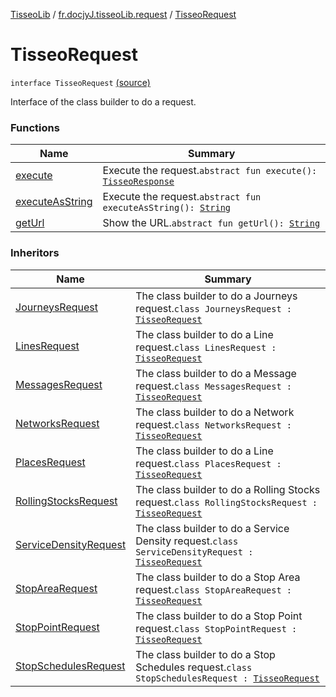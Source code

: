 [TisseoLib](../../index.md) / [fr.docjyJ.tisseoLib.request](../index.md) / [TisseoRequest](./index.md)

# TisseoRequest

`interface TisseoRequest` [(source)](https://github.com/docjyj/tisseoLib/tree/master/src/main/kotlin/fr/docjyJ/tisseoLib/request/TisseoRequest.kt#L11)

Interface of the class builder to do a request.

### Functions

| Name | Summary |
|---|---|
| [execute](execute.md) | Execute the request.`abstract fun execute(): `[`TisseoResponse`](../../fr.docjy-j.tisseo-lib.response/-tisseo-response/index.md) |
| [executeAsString](execute-as-string.md) | Execute the request.`abstract fun executeAsString(): `[`String`](https://kotlinlang.org/api/latest/jvm/stdlib/kotlin/-string/index.html) |
| [getUrl](get-url.md) | Show the URL.`abstract fun getUrl(): `[`String`](https://kotlinlang.org/api/latest/jvm/stdlib/kotlin/-string/index.html) |

### Inheritors

| Name | Summary |
|---|---|
| [JourneysRequest](../-journeys-request/index.md) | The class builder to do a Journeys request.`class JourneysRequest : `[`TisseoRequest`](./index.md) |
| [LinesRequest](../-lines-request/index.md) | The class builder to do a Line request.`class LinesRequest : `[`TisseoRequest`](./index.md) |
| [MessagesRequest](../-messages-request/index.md) | The class builder to do a Message request.`class MessagesRequest : `[`TisseoRequest`](./index.md) |
| [NetworksRequest](../-networks-request/index.md) | The class builder to do a Network request.`class NetworksRequest : `[`TisseoRequest`](./index.md) |
| [PlacesRequest](../-places-request/index.md) | The class builder to do a Line request.`class PlacesRequest : `[`TisseoRequest`](./index.md) |
| [RollingStocksRequest](../-rolling-stocks-request/index.md) | The class builder to do a Rolling Stocks request.`class RollingStocksRequest : `[`TisseoRequest`](./index.md) |
| [ServiceDensityRequest](../-service-density-request/index.md) | The class builder to do a Service Density request.`class ServiceDensityRequest : `[`TisseoRequest`](./index.md) |
| [StopAreaRequest](../-stop-area-request/index.md) | The class builder to do a Stop Area request.`class StopAreaRequest : `[`TisseoRequest`](./index.md) |
| [StopPointRequest](../-stop-point-request/index.md) | The class builder to do a Stop Point request.`class StopPointRequest : `[`TisseoRequest`](./index.md) |
| [StopSchedulesRequest](../-stop-schedules-request/index.md) | The class builder to do a Stop Schedules request.`class StopSchedulesRequest : `[`TisseoRequest`](./index.md) |
